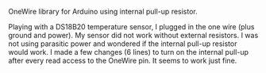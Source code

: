 OneWire library for Arduino using internal pull-up resistor.

Playing with a DS18B20 temperature sensor, I plugged in the one wire (plus ground and power). My sensor did not work without external resistors. I was not using parasitic power and wondered if the internal pull-up resistor would work. I made a few changes (6 lines) to turn on the internal pull-up after every read access to the OneWire pin. It seems to work just fine.
